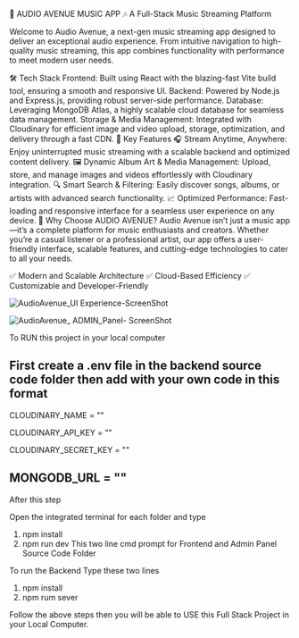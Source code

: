 
🎵 AUDIO AVENUE MUSIC APP 🎶
A Full-Stack Music Streaming Platform

Welcome to Audio Avenue, a next-gen music streaming app designed to deliver an exceptional audio experience. From intuitive navigation to high-quality music streaming, this app combines functionality with performance to meet modern user needs.

🛠️ Tech Stack
Frontend:
Built using React with the blazing-fast Vite build tool, ensuring a smooth and responsive UI.
Backend:
Powered by Node.js and Express.js, providing robust server-side performance.
Database:
Leveraging MongoDB Atlas, a highly scalable cloud database for seamless data management.
Storage & Media Management:
Integrated with Cloudinary for efficient image and video upload, storage, optimization, and delivery through a fast CDN.
🎉 Key Features
🎧 Stream Anytime, Anywhere:
Enjoy uninterrupted music streaming with a scalable backend and optimized content delivery.
🖼️ Dynamic Album Art & Media Management:
Upload, store, and manage images and videos effortlessly with Cloudinary integration.
🔍 Smart Search & Filtering:
Easily discover songs, albums, or artists with advanced search functionality.
📈 Optimized Performance:
Fast-loading and responsive interface for a seamless user experience on any device.
🌟 Why Choose AUDIO AVENUE?
Audio Avenue isn’t just a music app—it’s a complete platform for music enthusiasts and creators. Whether you’re a casual listener or a professional artist, our app offers a user-friendly interface, scalable features, and cutting-edge technologies to cater to all your needs.

✅ Modern and Scalable Architecture
✅ Cloud-Based Efficiency
✅ Customizable and Developer-Friendly



![AudioAvenue_UI Experience-ScreenShot](https://github.com/user-attachments/assets/4b116770-dec6-41cc-bc77-31b0ecb92166)


![AudioAvenue_ ADMIN_Panel-  ScreenShot](https://github.com/user-attachments/assets/08484750-fabf-4455-9fcc-998c5de4285e)



To RUN this project in your local computer 

First create a .env file in the backend source code folder then add with your own code in this format
----------------------------
CLOUDINARY_NAME = ""

CLOUDINARY_API_KEY = ""

CLOUDINARY_SECRET_KEY = ""

MONGODB_URL = ""
----------------------------

After this step

Open the integrated terminal for each folder and type 
1. npm install
2. npm run dev
This two line cmd prompt for Frontend and Admin Panel Source Code Folder

To run the Backend Type these two lines
1. npm install
2. npm rum sever

Follow the above steps then you will be able to USE this Full Stack Project in your Local Computer.

